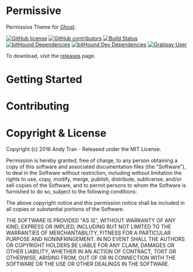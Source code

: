 # Permissive
Permissive Theme for [Ghost](https://github.com/tryghost/ghost/).

[![GitHub license](https://img.shields.io/badge/license-MIT-blue.svg)](https://raw.githubusercontent.com/andyhqtran/permissive/master/LICENSE)
[![GitHub contributors](https://img.shields.io/github/contributors/andyhqtran/Permissive.svg)](https://github.com/andyhqtran/Permissive/graphs/contributors)
[![Build Status](https://travis-ci.org/andyhqtran/Permissive.svg?branch=master)](https://travis-ci.org/andyhqtran/Permissive)
[![bitHound Dependencies](https://www.bithound.io/github/andyhqtran/Permissive/badges/dependencies.svg)](https://www.bithound.io/github/andyhqtran/Permissive/master/dependencies/npm)
[![bitHound Dev Dependencies](https://www.bithound.io/github/andyhqtran/Permissive/badges/devDependencies.svg)](https://www.bithound.io/github/andyhqtran/Permissive/master/dependencies/npm)
[![Gratipay User](https://img.shields.io/gratipay/user/andyhqtran.svg)](https://gratipay.com/~andyhqtran/)

To download, visit the [releases](https://github.com/andyhqtran/Permissive/releases) page.

# Getting Started

# Contributing

# Copyright & License
Copyright (c) 2016 Andy Tran - Released under the MIT License.

Permission is hereby granted, free of charge, to any person obtaining a copy
of this software and associated documentation files (the "Software"), to deal
in the Software without restriction, including without limitation the rights
to use, copy, modify, merge, publish, distribute, sublicense, and/or sell
copies of the Software, and to permit persons to whom the Software is
furnished to do so, subject to the following conditions:

The above copyright notice and this permission notice shall be included in all
copies or substantial portions of the Software.

THE SOFTWARE IS PROVIDED "AS IS", WITHOUT WARRANTY OF ANY KIND, EXPRESS OR
IMPLIED, INCLUDING BUT NOT LIMITED TO THE WARRANTIES OF MERCHANTABILITY,
FITNESS FOR A PARTICULAR PURPOSE AND NONINFRINGEMENT. IN NO EVENT SHALL THE
AUTHORS OR COPYRIGHT HOLDERS BE LIABLE FOR ANY CLAIM, DAMAGES OR OTHER
LIABILITY, WHETHER IN AN ACTION OF CONTRACT, TORT OR OTHERWISE, ARISING FROM,
OUT OF OR IN CONNECTION WITH THE SOFTWARE OR THE USE OR OTHER DEALINGS IN THE
SOFTWARE.
